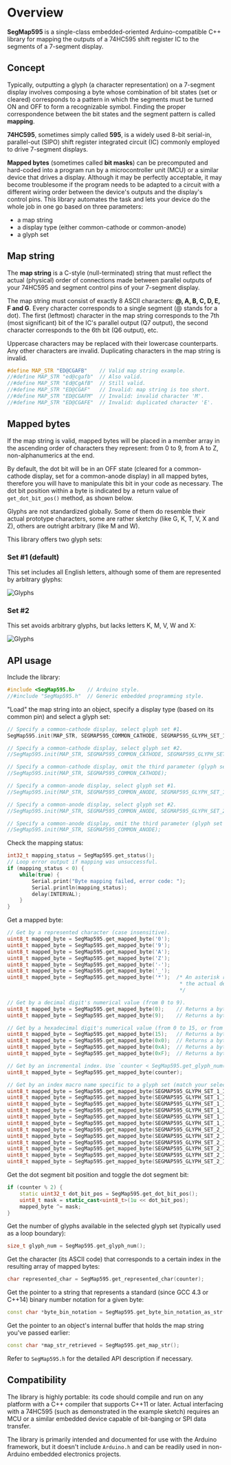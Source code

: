 # Overview

**SegMap595** is a single-class embedded-oriented Arduino-compatible C++ library
for mapping the outputs of a 74HC595 shift register IC to the segments of a 7-segment display.

## Concept

Typically, outputting a glyph (a character representation) on a 7-segment display involves composing a byte
whose combination of bit states (set or cleared) corresponds to a pattern in which the segments must be turned
ON and OFF to form a recognizable symbol. Finding the proper correspondence between the bit states and the segment
pattern is called **mapping**.

**74HC595**, sometimes simply called **595**, is a widely used 8-bit serial-in, parallel-out (SIPO) shift register
integrated circuit (IC) commonly employed to drive 7-segment displays.

**Mapped bytes** (sometimes called **bit masks**) can be precomputed and hard-coded into a program
run by a microcontroller unit (MCU) or a similar device that drives a display. Although it may be perfectly
acceptable, it may become troublesome if the program needs to be adapted to a circuit with a different wiring
order between the device's outputs and the display's control pins. This library automates the task and lets
your device do the whole job in one go based on three parameters:
* a map string
* a display type (either common-cathode or common-anode)
* a glyph set

## Map string

The **map string** is a C-style (null-terminated) string that must reflect the actual (physical) order
of connections made between parallel outputs of your 74HC595 and segment control pins of your 7-segment display.

The map string must consist of exactly 8 ASCII characters: **@, A, B, C, D, E, F and G**. Every character
corresponds to a single segment (@ stands for a dot). The first (leftmost) character in the map string
corresponds to the 7th (most significant) bit of the IC's parallel output (Q7 output), the second
character corresponds to the 6th bit (Q6 output), etc.

Uppercase characters may be replaced with their lowercase counterparts. Any other characters are invalid.
Duplicating characters in the map string is invalid.

```cpp
#define MAP_STR "ED@CGAFB"    // Valid map string example.
//#define MAP_STR "ed@cgafb"  // Also valid.
//#define MAP_STR "Ed@CgAfB"  // Still valid.
//#define MAP_STR "ED@CGAF"   // Invalid: map string is too short.
//#define MAP_STR "ED@CGAFM"  // Invalid: invalid character 'M'.
//#define MAP_STR "ED@CGAFE"  // Invalid: duplicated character 'E'.
```

## Mapped bytes

If the map string is valid, mapped bytes will be placed in a member array in the ascending order of characters
they represent: from 0 to 9, from A to Z, non-alphanumerics at the end.

By default, the dot bit will be in an OFF state (cleared for a common-cathode display, set for a common-anode display)
in all mapped bytes, therefore you will have to manipulate this bit in your code as necessary. The dot bit position
within a byte is indicated by a return value of `get_dot_bit_pos()` method, as shown below.

Glyphs are not standardized globally. Some of them do resemble their actual prototype characters,
some are rather sketchy (like G, K, T, V, X and Z), others are outright arbitrary (like M and W).

This library offers two glyph sets:

### Set #1 (default)

This set includes all English letters, although some of them are represented by arbitrary glyphs:

![Glyphs](assets/glyph_set_1.jpg)

### Set #2

This set avoids arbitrary glyphs, but lacks letters K, M, V, W and X:

![Glyphs](assets/glyph_set_2.jpg)

## API usage

Include the library:
```cpp
#include <SegMap595.h>    // Arduino style.
//#include "SegMap595.h"  // Generic embedded programming style.
```

"Load" the map string into an object, specify a display type (based on its common pin) and select a glyph set:
```cpp
// Specify a common-cathode display, select glyph set #1.
SegMap595.init(MAP_STR, SEGMAP595_COMMON_CATHODE, SEGMAP595_GLYPH_SET_1);

// Specify a common-cathode display, select glyph set #2.
//SegMap595.init(MAP_STR, SEGMAP595_COMMON_CATHODE, SEGMAP595_GLYPH_SET_2);

// Specify a common-cathode display, omit the third parameter (glyph set #1 will be selected by default).
//SegMap595.init(MAP_STR, SEGMAP595_COMMON_CATHODE);

// Specify a common-anode display, select glyph set #1.
//SegMap595.init(MAP_STR, SEGMAP595_COMMON_ANODE, SEGMAP595_GLYPH_SET_1);

// Specify a common-anode display, select glyph set #2.
//SegMap595.init(MAP_STR, SEGMAP595_COMMON_ANODE, SEGMAP595_GLYPH_SET_2);

// Specify a common-anode display, omit the third parameter (glyph set #1 will be selected by default).
//SegMap595.init(MAP_STR, SEGMAP595_COMMON_ANODE);
```

Check the mapping status:
```cpp
int32_t mapping_status = SegMap595.get_status();
// Loop error output if mapping was unsuccessful.
if (mapping_status < 0) {
    while(true) {
        Serial.print("Byte mapping failed, error code: ");
        Serial.println(mapping_status);
        delay(INTERVAL);
    }
}
```

Get a mapped byte:
```cpp
// Get by a represented character (case insensitive).
uint8_t mapped_byte = SegMap595.get_mapped_byte('0');
uint8_t mapped_byte = SegMap595.get_mapped_byte('9');
uint8_t mapped_byte = SegMap595.get_mapped_byte('A');
uint8_t mapped_byte = SegMap595.get_mapped_byte('Z');
uint8_t mapped_byte = SegMap595.get_mapped_byte('-');
uint8_t mapped_byte = SegMap595.get_mapped_byte('_');
uint8_t mapped_byte = SegMap595.get_mapped_byte('*');  /* An asterisk represents a degree symbol because
                                                        * the actual degree symbol isn't listed in ASCII.
                                                        */

// Get by a decimal digit's numerical value (from 0 to 9).
uint8_t mapped_byte = SegMap595.get_mapped_byte(0);    // Returns a byte for '0' character.
uint8_t mapped_byte = SegMap595.get_mapped_byte(9);    // Returns a byte for '9' character.

// Get by a hexadecimal digit's numerical value (from 0 to 15, or from 0x0 to 0xF).
uint8_t mapped_byte = SegMap595.get_mapped_byte(15);   // Returns a byte for 'F' character.
uint8_t mapped_byte = SegMap595.get_mapped_byte(0x0);  // Returns a byte for '0' character.
uint8_t mapped_byte = SegMap595.get_mapped_byte(0xA);  // Returns a byte for 'A' character.
uint8_t mapped_byte = SegMap595.get_mapped_byte(0xF);  // Returns a byte for 'F' character.

// Get by an incremental index. Use `counter < SegMap595.get_glyph_num()` as an appropriate boundary.
uint8_t mapped_byte = SegMap595.get_mapped_byte(counter);

// Get by an index macro name specific to a glyph set (match your selected set).
uint8_t mapped_byte = SegMap595.get_mapped_byte(SEGMAP595_GLYPH_SET_1_INDEX_0);
uint8_t mapped_byte = SegMap595.get_mapped_byte(SEGMAP595_GLYPH_SET_1_INDEX_9);
uint8_t mapped_byte = SegMap595.get_mapped_byte(SEGMAP595_GLYPH_SET_1_INDEX_A);
uint8_t mapped_byte = SegMap595.get_mapped_byte(SEGMAP595_GLYPH_SET_1_INDEX_Z);
uint8_t mapped_byte = SegMap595.get_mapped_byte(SEGMAP595_GLYPH_SET_1_INDEX_DASH);
uint8_t mapped_byte = SegMap595.get_mapped_byte(SEGMAP595_GLYPH_SET_1_INDEX_UNDERSCORE);
uint8_t mapped_byte = SegMap595.get_mapped_byte(SEGMAP595_GLYPH_SET_2_INDEX_0);
uint8_t mapped_byte = SegMap595.get_mapped_byte(SEGMAP595_GLYPH_SET_2_INDEX_9);
uint8_t mapped_byte = SegMap595.get_mapped_byte(SEGMAP595_GLYPH_SET_2_INDEX_A);
uint8_t mapped_byte = SegMap595.get_mapped_byte(SEGMAP595_GLYPH_SET_2_INDEX_Z);
uint8_t mapped_byte = SegMap595.get_mapped_byte(SEGMAP595_GLYPH_SET_2_INDEX_DASH);
uint8_t mapped_byte = SegMap595.get_mapped_byte(SEGMAP595_GLYPH_SET_2_INDEX_UNDERSCORE);
```

Get the dot segment bit position and toggle the dot segment bit:
```cpp
if (counter % 2) {
    static uint32_t dot_bit_pos = SegMap595.get_dot_bit_pos();
    uint8_t mask = static_cast<uint8_t>(1u << dot_bit_pos);
    mapped_byte ^= mask;
}
```

Get the number of glyphs available in the selected glyph set (typically used as a loop boundary):
```cpp
size_t glyph_num = SegMap595.get_glyph_num();
```

Get the character (its ASCII code) that corresponds to a certain index in the resulting array of mapped bytes:
```cpp
char represented_char = SegMap595.get_represented_char(counter);
```

Get the pointer to a string that represents a standard (since GCC 4.3 or C++14)
binary number notation for a given byte:
```cpp
const char *byte_bin_notation = SegMap595.get_byte_bin_notation_as_str(byte_to_shift);
```

Get the pointer to an object's internal buffer that holds the map string you've passed earlier:
```cpp
const char *map_str_retrieved = SegMap595.get_map_str();
```

Refer to `SegMap595.h` for the detailed API description if necessary.

## Compatibility

The library is highly portable: its code should compile and run on any platform with a C++ compiler
that supports C++11 or later. Actual interfacing with a 74HC595 (such as demonstrated in the example
sketch) requires an MCU or a similar embedded device capable of bit-banging or SPI data transfer.

The library is primarily intended and documented for use with the Arduino framework, but it doesn't
include `Arduino.h` and can be readily used in non-Arduino embedded electronics projects.
